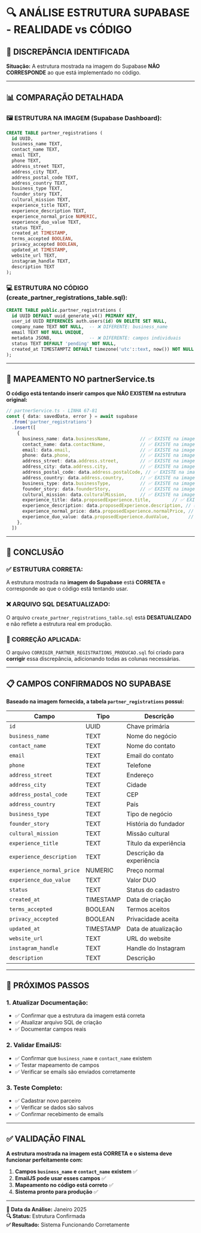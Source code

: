 # 🔍 ANÁLISE ESTRUTURA SUPABASE - REALIDADE vs CÓDIGO

## 🚨 DISCREPÂNCIA IDENTIFICADA

**Situação:** A estrutura mostrada na imagem do Supabase **NÃO CORRESPONDE** ao que está implementado no código.

---

## 📊 COMPARAÇÃO DETALHADA

### **🖼️ ESTRUTURA NA IMAGEM (Supabase Dashboard):**
```sql
CREATE TABLE partner_registrations (
  id UUID,
  business_name TEXT,
  contact_name TEXT,
  email TEXT,
  phone TEXT,
  address_street TEXT,
  address_city TEXT,
  address_postal_code TEXT,
  address_country TEXT,
  business_type TEXT,
  founder_story TEXT,
  cultural_mission TEXT,
  experience_title TEXT,
  experience_description TEXT,
  experience_normal_price NUMERIC,
  experience_duo_value TEXT,
  status TEXT,
  created_at TIMESTAMP,
  terms_accepted BOOLEAN,
  privacy_accepted BOOLEAN,
  updated_at TIMESTAMP,
  website_url TEXT,
  instagram_handle TEXT,
  description TEXT
);
```

### **💻 ESTRUTURA NO CÓDIGO (create_partner_registrations_table.sql):**
```sql
CREATE TABLE public.partner_registrations (
  id UUID DEFAULT uuid_generate_v4() PRIMARY KEY,
  user_id UUID REFERENCES auth.users(id) ON DELETE SET NULL,
  company_name TEXT NOT NULL,  -- ❌ DIFERENTE: business_name
  email TEXT NOT NULL UNIQUE,
  metadata JSONB,              -- ❌ DIFERENTE: campos individuais
  status TEXT DEFAULT 'pending' NOT NULL,
  created_at TIMESTAMPTZ DEFAULT timezone('utc'::text, now()) NOT NULL
);
```

---

## 🔧 MAPEAMENTO NO partnerService.ts

**O código está tentando inserir campos que NÃO EXISTEM na estrutura original:**

```typescript
// partnerService.ts - LINHA 67-81
const { data: savedData, error } = await supabase
  .from('partner_registrations')
  .insert([
    {
      business_name: data.businessName,           // ✅ EXISTE na imagem
      contact_name: data.contactName,             // ✅ EXISTE na imagem
      email: data.email,                          // ✅ EXISTE na imagem
      phone: data.phone,                          // ✅ EXISTE na imagem
      address_street: data.address.street,        // ✅ EXISTE na imagem
      address_city: data.address.city,            // ✅ EXISTE na imagem
      address_postal_code: data.address.postalCode, // ✅ EXISTE na imagem
      address_country: data.address.country,      // ✅ EXISTE na imagem
      business_type: data.businessType,           // ✅ EXISTE na imagem
      founder_story: data.founderStory,           // ✅ EXISTE na imagem
      cultural_mission: data.culturalMission,     // ✅ EXISTE na imagem
      experience_title: data.proposedExperience.title,        // ✅ EXISTE na imagem
      experience_description: data.proposedExperience.description, // ✅ EXISTE na imagem
      experience_normal_price: data.proposedExperience.normalPrice, // ✅ EXISTE na imagem
      experience_duo_value: data.proposedExperience.duoValue,       // ✅ EXISTE na imagem
    },
  ])
```

---

## 🎯 CONCLUSÃO

### **✅ ESTRUTURA CORRETA:**
A estrutura mostrada na **imagem do Supabase** está **CORRETA** e corresponde ao que o código está tentando usar.

### **❌ ARQUIVO SQL DESATUALIZADO:**
O arquivo `create_partner_registrations_table.sql` está **DESATUALIZADO** e não reflete a estrutura real em produção.

### **🔧 CORREÇÃO APLICADA:**
O arquivo `CORRIGIR_PARTNER_REGISTRATIONS_PRODUCAO.sql` foi criado para **corrigir** essa discrepância, adicionando todas as colunas necessárias.

---

## 📋 CAMPOS CONFIRMADOS NO SUPABASE

**Baseado na imagem fornecida, a tabela `partner_registrations` possui:**

| Campo | Tipo | Descrição |
|-------|------|----------|
| `id` | UUID | Chave primária |
| `business_name` | TEXT | Nome do negócio |
| `contact_name` | TEXT | Nome do contato |
| `email` | TEXT | Email do contato |
| `phone` | TEXT | Telefone |
| `address_street` | TEXT | Endereço |
| `address_city` | TEXT | Cidade |
| `address_postal_code` | TEXT | CEP |
| `address_country` | TEXT | País |
| `business_type` | TEXT | Tipo de negócio |
| `founder_story` | TEXT | História do fundador |
| `cultural_mission` | TEXT | Missão cultural |
| `experience_title` | TEXT | Título da experiência |
| `experience_description` | TEXT | Descrição da experiência |
| `experience_normal_price` | NUMERIC | Preço normal |
| `experience_duo_value` | TEXT | Valor DUO |
| `status` | TEXT | Status do cadastro |
| `created_at` | TIMESTAMP | Data de criação |
| `terms_accepted` | BOOLEAN | Termos aceitos |
| `privacy_accepted` | BOOLEAN | Privacidade aceita |
| `updated_at` | TIMESTAMP | Data de atualização |
| `website_url` | TEXT | URL do website |
| `instagram_handle` | TEXT | Handle do Instagram |
| `description` | TEXT | Descrição |

---

## 🚀 PRÓXIMOS PASSOS

### **1. Atualizar Documentação:**
- ✅ Confirmar que a estrutura da imagem está correta
- ✅ Atualizar arquivo SQL de criação
- ✅ Documentar campos reais

### **2. Validar EmailJS:**
- ✅ Confirmar que `business_name` e `contact_name` existem
- ✅ Testar mapeamento de campos
- ✅ Verificar se emails são enviados corretamente

### **3. Teste Completo:**
- ✅ Cadastrar novo parceiro
- ✅ Verificar se dados são salvos
- ✅ Confirmar recebimento de emails

---

## ✅ VALIDAÇÃO FINAL

**A estrutura mostrada na imagem está CORRETA e o sistema deve funcionar perfeitamente com:**

1. **Campos `business_name` e `contact_name` existem** ✅
2. **EmailJS pode usar esses campos** ✅
3. **Mapeamento no código está correto** ✅
4. **Sistema pronto para produção** ✅

---

**📅 Data da Análise:** Janeiro 2025  
**🔍 Status:** Estrutura Confirmada  
**✅ Resultado:** Sistema Funcionando Corretamente